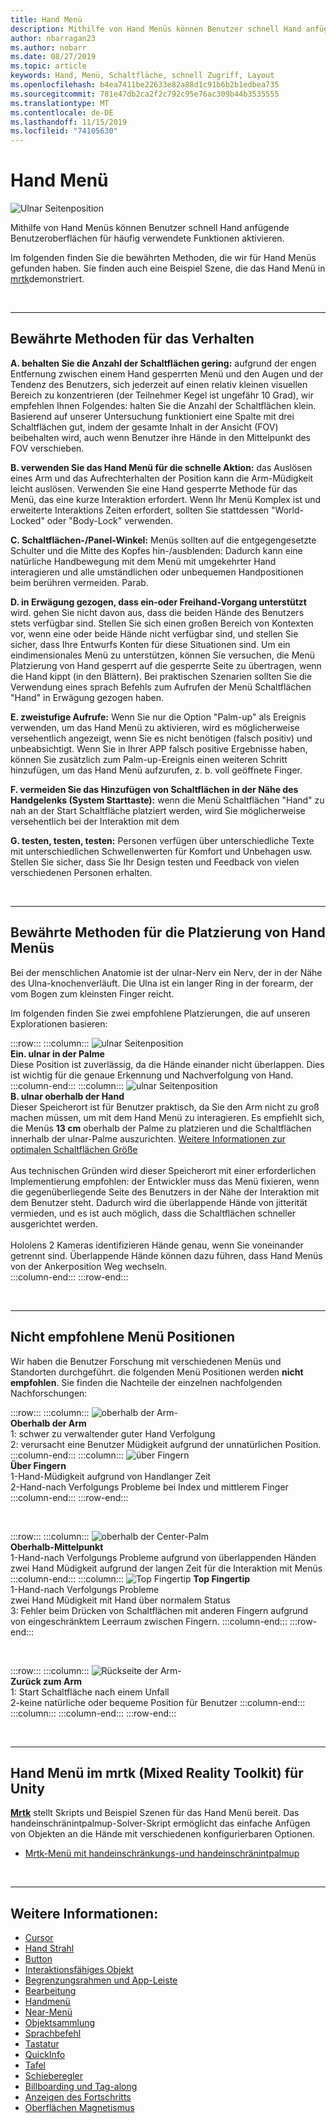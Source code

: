 ```yaml
---
title: Hand Menü
description: Mithilfe von Hand Menüs können Benutzer schnell Hand anfügende Benutzeroberflächen für häufig verwendete Funktionen aktivieren. Dies sind unsere bewährten Methoden und Empfehlungen für Hand-Menüs.
author: nbarragan23
ms.author: nobarr
ms.date: 08/27/2019
ms.topic: article
keywords: Hand, Menü, Schaltfläche, schnell Zugriff, Layout
ms.openlocfilehash: b4ea7411be22633e82a88d1c91b6b2b1edbea735
ms.sourcegitcommit: 781e47db2ca2f2c792c95e76ac309b44b3535555
ms.translationtype: MT
ms.contentlocale: de-DE
ms.lasthandoff: 11/15/2019
ms.locfileid: "74105630"
---
```

# <a name="hand-menu"></a>Hand Menü

![Ulnar Seitenposition](images/UX/UX_Hero_HandMenu.jpg)

Mithilfe von Hand Menüs können Benutzer schnell Hand anfügende Benutzeroberflächen für häufig verwendete Funktionen aktivieren. 

Im folgenden finden Sie die bewährten Methoden, die wir für Hand Menüs gefunden haben. Sie finden auch eine Beispiel Szene, die das Hand Menü in [mrtk](https://github.com/microsoft/MixedRealityToolkit-Unity/blob/mrtk_release/Documentation/README_Solver.md#hand-menu-with-handconstraint-and-handconstraintpalmup)demonstriert.

<br>

---

## <a name="behavior-best-practices"></a>Bewährte Methoden für das Verhalten
**A. behalten Sie die Anzahl der Schaltflächen gering:** aufgrund der engen Entfernung zwischen einem Hand gesperrten Menü und den Augen und der Tendenz des Benutzers, sich jederzeit auf einen relativ kleinen visuellen Bereich zu konzentrieren (der Teilnehmer Kegel ist ungefähr 10 Grad), wir empfehlen Ihnen Folgendes: halten Sie die Anzahl der Schaltflächen klein. Basierend auf unserer Untersuchung funktioniert eine Spalte mit drei Schaltflächen gut, indem der gesamte Inhalt in der Ansicht (FOV) beibehalten wird, auch wenn Benutzer ihre Hände in den Mittelpunkt des FOV verschieben. 

**B. verwenden Sie das Hand Menü für die schnelle Aktion:** das Auslösen eines Arm und das Aufrechterhalten der Position kann die Arm-Müdigkeit leicht auslösen. Verwenden Sie eine Hand gesperrte Methode für das Menü, das eine kurze Interaktion erfordert. Wenn Ihr Menü Komplex ist und erweiterte Interaktions Zeiten erfordert, sollten Sie stattdessen "World-Locked" oder "Body-Lock" verwenden. 

**C. Schaltflächen-/Panel-Winkel:** Menüs sollten auf die entgegengesetzte Schulter und die Mitte des Kopfes hin-/ausblenden: Dadurch kann eine natürliche Handbewegung mit dem Menü mit umgekehrter Hand interagieren und alle umständlichen oder unbequemen Handpositionen beim berühren vermeiden. Parab. 

**D. in Erwägung gezogen, dass ein-oder Freihand-Vorgang unterstützt** wird. gehen Sie nicht davon aus, dass die beiden Hände des Benutzers stets verfügbar sind. Stellen Sie sich einen großen Bereich von Kontexten vor, wenn eine oder beide Hände nicht verfügbar sind, und stellen Sie sicher, dass Ihre Entwurfs Konten für diese Situationen sind. Um ein eindimensionales Menü zu unterstützen, können Sie versuchen, die Menü Platzierung von Hand gesperrt auf die gesperrte Seite zu übertragen, wenn die Hand kippt (in den Blättern). Bei praktischen Szenarien sollten Sie die Verwendung eines sprach Befehls zum Aufrufen der Menü Schaltflächen "Hand" in Erwägung gezogen haben.

**E. zweistufige Aufrufe:** Wenn Sie nur die Option "Palm-up" als Ereignis verwenden, um das Hand Menü zu aktivieren, wird es möglicherweise versehentlich angezeigt, wenn Sie es nicht benötigen (falsch positiv) und unbeabsichtigt. Wenn Sie in Ihrer APP falsch positive Ergebnisse haben, können Sie zusätzlich zum Palm-up-Ereignis einen weiteren Schritt hinzufügen, um das Hand Menü aufzurufen, z. b. voll geöffnete Finger.

**F. vermeiden Sie das Hinzufügen von Schaltflächen in der Nähe des Handgelenks (System Starttaste):** wenn die Menü Schaltflächen "Hand" zu nah an der Start Schaltfläche platziert werden, wird Sie möglicherweise versehentlich bei der Interaktion mit dem

**G. testen, testen, testen:** Personen verfügen über unterschiedliche Texte mit unterschiedlichen Schwellenwerten für Komfort und Unbehagen usw. Stellen Sie sicher, dass Sie Ihr Design testen und Feedback von vielen verschiedenen Personen erhalten.

<br>

---

## <a name="hand-menu-placement-best-practices"></a>Bewährte Methoden für die Platzierung von Hand Menüs

Bei der menschlichen Anatomie ist der ulnar-Nerv ein Nerv, der in der Nähe des Ulna-knochenverläuft. Die Ulna ist ein langer Ring in der forearm, der vom Bogen zum kleinsten Finger reicht.

Im folgenden finden Sie zwei empfohlene Platzierungen, die auf unseren Explorationen basieren:


:::row:::
    :::column:::
        ![ulnar Seitenposition](images/UlnarSideHandMenu.gif)<br>
        **Ein. ulnar in der Palme**<br>
        Diese Position ist zuverlässig, da die Hände einander nicht überlappen. Dies ist wichtig für die genaue Erkennung und Nachverfolgung von Hand.
    :::column-end:::
    :::column:::
        ![ulnar Seitenposition](images/UlnarAboveHandMenu.gif)<br>
        **B. ulnar oberhalb der Hand**<br>
        Dieser Speicherort ist für Benutzer praktisch, da Sie den Arm nicht zu groß machen müssen, um mit dem Hand Menü zu interagieren. Es empfiehlt sich, die Menüs **13 cm** oberhalb der Palme zu platzieren und die Schaltflächen innerhalb der ulnar-Palme auszurichten. [Weitere Informationen zur optimalen Schaltflächen Größe](interactable-object.md)<br>
        <br>
        Aus technischen Gründen wird dieser Speicherort mit einer erforderlichen Implementierung empfohlen: der Entwickler muss das Menü fixieren, wenn die gegenüberliegende Seite des Benutzers in der Nähe der Interaktion mit dem Benutzer steht. Dadurch wird die überlappende Hände von jitterität vermieden, und es ist auch möglich, dass die Schaltflächen schneller ausgerichtet werden.<br>
        <br>
        Hololens 2 Kameras identifizieren Hände genau, wenn Sie voneinander getrennt sind. Überlappende Hände können dazu führen, dass Hand Menüs von der Ankerposition Weg wechseln.<br>
    :::column-end:::
:::row-end:::



<br>

---

## <a name="menu-positions-that-are-not-recommended"></a>Nicht empfohlene Menü Positionen
Wir haben die Benutzer Forschung mit verschiedenen Menüs und Standorten durchgeführt. die folgenden Menü Positionen werden **nicht empfohlen**. Sie finden die Nachteile der einzelnen nachfolgenden Nachforschungen:


:::row:::
    :::column:::
        ![oberhalb der Arm-](images/AboveArm.gif)<br>
        **Oberhalb der Arm**<br>
        1: schwer zu verwaltender guter Hand Verfolgung<br>
        2: verursacht eine Benutzer Müdigkeit aufgrund der unnatürlichen Position.
    :::column-end:::
    :::column:::
        ![über Fingern](images/AboveFingers.gif)<br>
        **Über Fingern**<br>
        1-Hand-Müdigkeit aufgrund von Handlanger Zeit<br>
        2-Hand-nach Verfolgungs Probleme bei Index und mittlerem Finger
    :::column-end:::
:::row-end:::

<br>

:::row:::
    :::column:::
        ![oberhalb der Center-Palm](images/handCenter.gif)<br>
        **Oberhalb-Mittelpunkt**<br>
        1-Hand-nach Verfolgungs Probleme aufgrund von überlappenden Händen<br>
        zwei Hand Müdigkeit aufgrund der langen Zeit für die Interaktion mit Menüs
    :::column-end:::
    :::column:::
        ![Top Fingertip](images/TopFingerTip.gif) **Top Fingertip**<br>
        1-Hand-nach Verfolgungs Probleme<br>
        zwei Hand Müdigkeit mit Hand über normalem Status<br>
        3: Fehler beim Drücken von Schaltflächen mit anderen Fingern aufgrund von eingeschränktem Leerraum zwischen Fingern.
    :::column-end:::
:::row-end:::

<br>

:::row:::
    :::column:::
        ![Rückseite der Arm-](images/BackOfTheArm.gif)<br>
        **Zurück zum Arm**<br>
        1: Start Schaltfläche nach einem Unfall<br>
        2-keine natürliche oder bequeme Position für Benutzer
    :::column-end:::
    :::column:::
    :::column-end:::
:::row-end:::

<br>

---

## <a name="hand-menu-in-mrtkmixed-reality-toolkit-for-unity"></a>Hand Menü im mrtk (Mixed Reality Toolkit) für Unity
**[Mrtk](https://github.com/Microsoft/MixedRealityToolkit-Unity)** stellt Skripts und Beispiel Szenen für das Hand Menü bereit. Das handeinschränintpalmup-Solver-Skript ermöglicht das einfache Anfügen von Objekten an die Hände mit verschiedenen konfigurierbaren Optionen.

* [Mrtk-Menü mit handeinschränkungs-und handeinschränintpalmup](https://github.com/microsoft/MixedRealityToolkit-Unity/blob/mrtk_release/Documentation/README_Solver.md#hand-menu-with-handconstraint-and-handconstraintpalmup)


<br>

---


## <a name="see-also"></a>Weitere Informationen:

* [Cursor](cursors.md)
* [Hand Strahl](point-and-commit.md)
* [Button](button.md)
* [Interaktionsfähiges Objekt](interactable-object.md)
* [Begrenzungsrahmen und App-Leiste](app-bar-and-bounding-box.md)
* [Bearbeitung](direct-manipulation.md)
* [Handmenü](hand-menu.md)
* [Near-Menü](near-menu.md)
* [Objektsammlung](object-collection.md)
* [Sprachbefehl](voice-input.md)
* [Tastatur](keyboard.md)
* [QuickInfo](tooltip.md)
* [Tafel](slate.md)
* [Schieberegler](slider.md)
* [Billboarding und Tag-along](billboarding-and-tag-along.md)
* [Anzeigen des Fortschritts](progress.md)
* [Oberflächen Magnetismus](surface-magnetism.md)